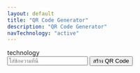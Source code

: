 ```yaml
---
layout: default
title: "QR Code Generator"
description: "QR Code Generator"
navTechnology: "active"
---
```

<div class="col-md-12">technology</div>

<script src="https://cdn.jsdelivr.net/npm/qrcodejs/qrcode.min.js"></script>
<div class="col-md-12">
    <div class="text-center">
        <input type="text" id="text" placeholder="ใส่ข้อความที่นี่" class="form-control">
        <button class="btn btn-success btn-lg" onclick="generateQRCode()">สร้าง QR Code</button>
        <center>
            <div id="qrcode" style="margin:20px;"></div>
        </center>
    </div>
</div>
<script>
    function generateQRCode() {
        const container = document.getElementById('qrcode');
        container.innerHTML = ''; // ล้างของเก่า
        const text = document.getElementById('text').value;
        new QRCode(container, {
            text: text,
            width: 256,
            height: 256,
            colorDark : "#000000",
            colorLight : "#ffffff",
            correctLevel : QRCode.CorrectLevel.H
        });
    }
</script>